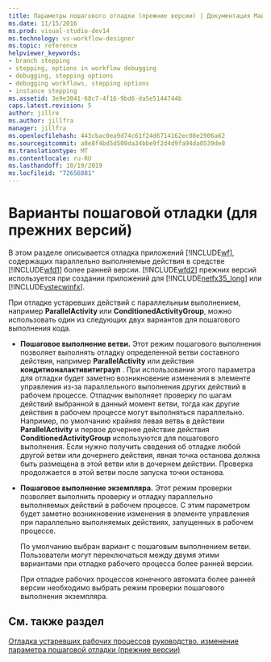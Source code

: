 ```yaml
---
title: Параметры пошагового отладки (прежние версии) | Документация Майкрософт
ms.date: 11/15/2016
ms.prod: visual-studio-dev14
ms.technology: vs-workflow-designer
ms.topic: reference
helpviewer_keywords:
- branch stepping
- stepping, options in workflow debugging
- debugging, stepping options
- debugging workflows, stepping options
- instance stepping
ms.assetid: 3e9e3041-68c7-4f16-9bd6-da5e5144744b
caps.latest.revision: 5
author: jillre
ms.author: jillfra
manager: jillfra
ms.openlocfilehash: 443cbac0ea9d74c61f24d6714162ec08e2906a62
ms.sourcegitcommit: a8e8f4bd5d508da34bbe9f2d4d9fa94da0539de0
ms.translationtype: MT
ms.contentlocale: ru-RU
ms.lasthandoff: 10/19/2019
ms.locfileid: "72656881"
---
```

# <a name="debug-stepping-options-legacy"></a>Варианты пошаговой отладки (для прежних версий)
В этом разделе описывается отладка приложений [!INCLUDE[wf](../includes/wf-md.md)], содержащих параллельно выполняемые действия в средстве [!INCLUDE[wfd1](../includes/wfd1-md.md)] более ранней версии. [!INCLUDE[wfd2](../includes/wfd2-md.md)] прежних версий используется при создании приложений для [!INCLUDE[netfx35_long](../includes/netfx35-long-md.md)] или [!INCLUDE[vstecwinfx](../includes/vstecwinfx-md.md)].

 При отладке устаревших действий с параллельным выполнением, например **ParallelActivity** или **ConditionedActivityGroup**, можно использовать один из следующих двух вариантов для пошагового выполнения кода.

- **Пошаговое выполнение ветви.** Этот режим пошагового выполнения позволяет выполнять отладку определенной ветви составного действия, например **ParallelActivity** или действия **кондитионалактивитиграуп** . При использовании этого параметра для отладки будет заметно возникновение изменения в элементе управления из-за параллельного выполнения других действий в рабочем процессе. Отладчик выполняет проверку по шагам действий выбранной в данный момент ветви, тогда как другие действия в рабочем процессе могут выполняться параллельно. Например, по умолчанию крайняя левая ветвь в действии **ParallelActivity** и первое дочернее действие действия **ConditionedActivityGroup** используются для пошагового выполнения. Если нужно получить сведения об отладке любой другой ветви или дочернего действия, явная точка останова должна быть размещена в этой ветви или в дочернем действии. Проверка продолжается в этой ветви после запуска точки останова.

- **Пошаговое выполнение экземпляра.** Этот режим проверки позволяет выполнить проверку и отладку параллельно выполняемых действий в рабочем процессе. С этим параметром будет заметно возникновение изменения в элементе управления при параллельно выполняемых действиях, запущенных в рабочем процессе.

  По умолчанию выбран вариант с пошаговым выполнением ветви. Пользователи могут переключаться между двумя этими вариантами при отладке рабочего процесса более ранней версии.

  При отладке рабочих процессов конечного автомата более ранней версии необходимо выбрать режим проверки пошагового выполнения экземпляра.

## <a name="see-also"></a>См. также раздел
 [Отладка устаревших рабочих процессов](../workflow-designer/debugging-legacy-workflows.md) [руководство. изменение параметра пошаговой отладки (прежние версии)](../workflow-designer/how-to-change-the-debug-stepping-option-legacy.md)